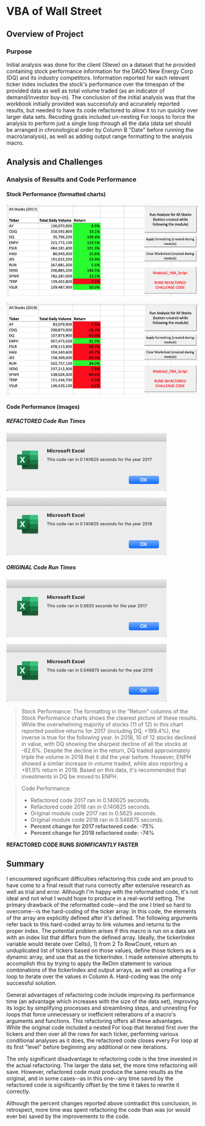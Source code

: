 # VBA of Wall Street

## Overview of Project

### Purpose

Initial analysis was done for the client (Steve) on a dataset that he provided containing stock performance information for the DAQO New Energy Corp (DQ) and its industry competitors.  Information reported for each relevant ticker index includes the stock's performance over the timespan of the provided data as well as total volume traded (as an indicator of demand/investor buy-in).  The conclusion of the initial analysis was that the workbook initially provided was successfuly and accurately reported results, but needed to have its code refactored to allow it to run quickly over larger data sets.  Recoding goals included un-nesting For loops to force the analysis to perform just a single loop through all the data (data set should be arranged in chronological order by Column B "Date" before running the macro/analysis), as well as adding output range formatting to the analysis macro.

## Analysis and Challenges

### Analysis of Results and Code Performance

#### Stock Performance (formatted charts)

![Stock Performance 2017](https://github.com/crkaide/stock-analysis/blob/main/Results_2017.png?raw=true)

![Stock Performance 2018](https://github.com/crkaide/stock-analysis/blob/main/Results_2018.png?raw=true)

#### Code Performance (images)

##### **_REFACTORED_ Code Run Times**

![Refactored Code Run Time 2017: VBA_Challenge_2017.png](https://github.com/crkaide/stock-analysis/blob/main/Resources/VBA_Challenge_2017.png?raw=true)

![Refactored Code Run Time 2018: VBA_Challenge_2018.png](https://github.com/crkaide/stock-analysis/blob/main/Resources/VBA_Challenge_2018.png?raw=true)

##### **_ORIGINAL_ Code Run Times**

![Module code (original) run time, 2017, REFERENCE ONLY](https://github.com/crkaide/stock-analysis/blob/main/module%20run%20time_2017%20(reference%20only).png?raw=true)

![Module code (original) run time, 2018, REFERENCE ONLY](https://github.com/crkaide/stock-analysis/blob/main/module%20run%20time_2018%20(reference%20only).png?raw=true)

> Stock Performance:  The formatting in the "Return" columns of the Stock Performance charts shows the clearest picture of these results.  While the overwhelming majority of stocks (11 of 12) in this chart reported positive returns for 2017 (including DQ, +199.4%), the inverse is true for the following year.  In 2018, 10 of 12 stocks declined in value, with DQ showing the sharpest decline of all the stocks at -62.6%.  Despite the decline in the return, DQ traded approximately triple the volume in 2018 that it did the year before.  However, ENPH showed a similar increase in volume traded, while also reporting a +81.9% return in 2018.  Based on this data, it's recommended that investments in DQ be moved to ENPH. 

> Code Performance:
> * Refactored code 2017 ran in 0.140625 seconds.
> * Refactored code 2018 ran in 0.140625 seconds.
> * Original module code 2017 ran in 0.5625 seconds.
> * Original module code 2018 ran in 0.546875 seconds.
> * **Percent change for 2017 refactored code:  -75%**
> * **Percent change for 2018 refactored code:  -74%**

**REFACTORED CODE RUNS _SIGNIFICANTLY_ FASTER**

## Summary

I encountered significant difficulties refactoring this code and am proud to have come to a final result that runs correctly after extensive research as well as trial and error.  Although I'm happy with the reformatted code, it's not ideal and not what I would hope to produce in a real-world setting.  The primary drawback of the reformatted code--and the one I tried so hard to overcome--is the hard-coding of the ticker array.  In this code, the elements of the array are explicitly defined after it's defined.  The following arguments refer back to this hard-coded array to link volumes and returns to the proper index.  The potential problem arises if this macro is run on a data set with an index list that differs from the defined array.  Ideally, the tickerIndex variable would iterate over Cells(i, 1) from 2 To RowCount, return an unduplicated list of tickers based on those values, define those tickers as a dynamic array, and use that as the tickerIndex.  I made extensive attempts to accomplish this by trying to apply the ReDim statement to various combinations of the tickerIndex and output arrays, as well as creating a For loop to iterate over the values in Column A.  Hard-coding was the only successful solution.

General advantages of refactoring code include improving its performance time (an advantage which increases with the size of the data set), improving its logic by simplifying processes and streamlining steps, and unnesting For loops that force unnecessary or inefficient reiterations of a macro's arguments and functions.  This refactoring offers all these advantages.  While the original code included a nested For loop that iterated first over the tickers and then over all the rows for each ticker, performing various conditional analyses as it does, the refactored code closes every For loop at its first "level" before beginning any additional or new iterations.

The only significant disadvantage to refactoring code is the time invested in the actual refactoring.  The larger the data set, the more time refactoring will save.  However, refactored code must produce the same results as the original, and in some cases--as in this one--any time saved by the refactored code is significantly offset by the time it takes to rewrite it correctly.

Although the percent changes reported above contradict this conclusion, in retrospect, more time was spent refactoring the code than was (or would ever be) saved by the improvements to the code.
